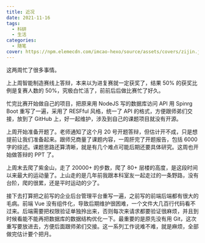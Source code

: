 ```yaml
---
title: 近况
date: 2021-11-16
tags:
  - 科研
  - 生活
categories:
  - 随笔
cover: https://npm.elemecdn.com/imcao-hexo/source/assets/covers/zijin.jpg
---
```


这两周忙了很多事情。

上上周智能制造赛线上答辩，本来以为进复赛就一定获奖了，结果 50% 的获奖比例是复赛人数的 50%，究极白忙活了，前前后后做比赛忙了好久。

忙完比赛开始做自己的项目，把原来用 NodeJS 写的数据库访问 API 用 Spinrg Boot 重写了一遍，采用了 RESFful 风格，统一了 API 的格式，方便跟师弟们交接，放到了 GitHub 上，好一起维护，涉及到自己的课题项目就没有开源。

上周开始准备开题了。老师通知了这个月 20 号开题答辩，但估计开不成，只是想提前让我们准备起来。跟师兄商量了课题内容，一周肝完了开题报告，包括 6000 字的综述。课题思路还算清晰，就是有几个难点可能后期还要具体研究。这周也开始做答辩的 PPT 了。

上周末去爬了紫金山，走了 20000+ 的步数，爬了 80+ 层楼的高度，是这段时间以来最大的运动量了。上山走的是几年前我跟本科室友一起走过的一条野路，没有台阶，爬的很累，还是平时运动的少了。

接下去打算把之前写的企业后台管理平台重写一遍，之前写的前端后端都有很大的毛病。前端 Vue 没有组件化，导致后期维护很困难，一个文件大几百行代码看不过来。后端需要把权限验证单独拎出来，否则每次来请求都要验证很麻烦，并且到时候看能不能再把数据库的数据结构优化一下。最重要的是原先没有用 Git，这次重写要放进去，方便后面跟师弟们交接。这一系列工作说难不难，就是麻烦，全部做完估计要个把月。
